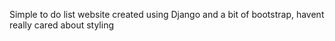 Simple to do list website created using Django and a bit of bootstrap, havent really cared about styling
